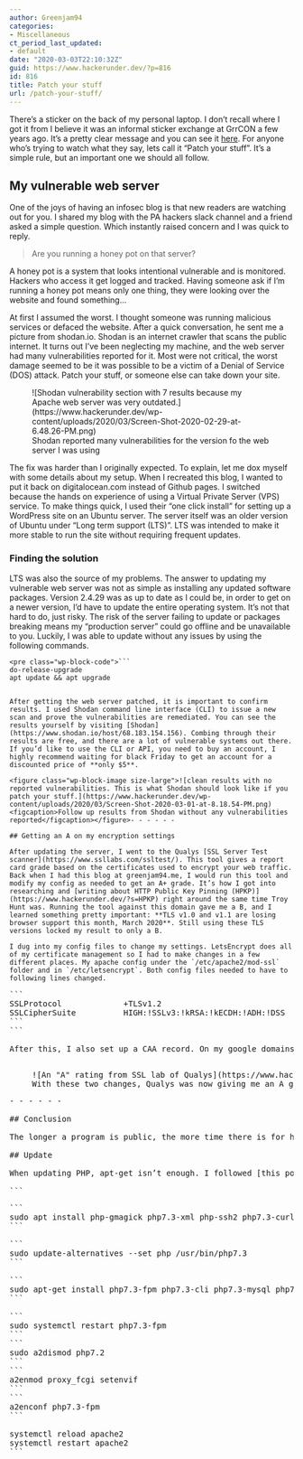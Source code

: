 ```yaml
---
author: Greenjam94
categories:
- Miscellaneous
ct_period_last_updated:
- default
date: "2020-03-03T22:10:32Z"
guid: https://www.hackerunder.dev/?p=816
id: 816
title: Patch your stuff
url: /patch-your-stuff/
---
```


There’s a sticker on the back of my personal laptop. I don’t recall where I got it from I believe it was an informal sticker exchange at GrrCON a few years ago. It’s a pretty clear message and you can see it [here](https://twitter.com/bagomojo/status/909816391141863424?s=20). For anyone who’s trying to watch what they say, lets call it “Patch your stuff”. It’s a simple rule, but an important one we should all follow.

## My vulnerable web server

One of the joys of having an infosec blog is that new readers are watching out for you. I shared my blog with the PA hackers slack channel and a friend asked a simple question. Which instantly raised concern and I was quick to reply.

> Are you running a honey pot on that server?

A honey pot is a system that looks intentional vulnerable and is monitored. Hackers who access it get logged and tracked. Having someone ask if I’m running a honey pot means only one thing, they were looking over the website and found something…

At first I assumed the worst. I thought someone was running malicious services or defaced the website. After a quick conversation, he sent me a picture from shodan.io. Shodan is an internet crawler that scans the public internet. It turns out I’ve been neglecting my machine, and the web server had many vulnerabilities reported for it. Most were not critical, the worst damage seemed to be it was possible to be a victim of a Denial of Service (DOS) attack. Patch your stuff, or someone else can take down your site.

<figure class="wp-block-image size-large">![Shodan vulnerability section with 7 results because my Apache web server was very outdated.](https://www.hackerunder.dev/wp-content/uploads/2020/03/Screen-Shot-2020-02-29-at-6.48.26-PM.png)<figcaption>Shodan reported many vulnerabilities for the version fo the web server I was using</figcaption></figure>The fix was harder than I originally expected. To explain, let me dox myself with some details about my setup. When I recreated this blog, I wanted to put it back on digitalocean.com instead of Github pages. I switched because the hands on experience of using a Virtual Private Server (VPS) service. To make things quick, I used their “one click install” for setting up a WordPress site on an Ubuntu server. The server itself was an older version of Ubuntu under “Long term support (LTS)”. LTS was intended to make it more stable to run the site without requiring frequent updates.

### Finding the solution

LTS was also the source of my problems. The answer to updating my vulnerable web server was not as simple as installing any updated software packages. Version 2.4.29 was as up to date as I could be, in order to get on a newer version, I’d have to update the entire operating system. It’s not that hard to do, just risky. The risk of the server failing to update or packages breaking means my “production server” could go offline and be unavailable to you. Luckily, I was able to update without any issues by using the following commands.

```
<pre class="wp-block-code">```
do-release-upgrade
apt update && apt upgrade
```
```

After getting the web server patched, it is important to confirm results. I used Shodan command line interface (CLI) to issue a new scan and prove the vulnerabilities are remediated. You can see the results yourself by visiting [Shodan](https://www.shodan.io/host/68.183.154.156). Combing through their results are free, and there are a lot of vulnerable systems out there. If you’d like to use the CLI or API, you need to buy an account, I highly recommend waiting for black Friday to get an account for a discounted price of **only $5**.

<figure class="wp-block-image size-large">![clean results with no reported vulnerabilities. This is what Shodan should look like if you patch your stuff.](https://www.hackerunder.dev/wp-content/uploads/2020/03/Screen-Shot-2020-03-01-at-8.18.54-PM.png)<figcaption>Follow up results from Shodan without any vulnerabilities reported</figcaption></figure>- - - - - -

## Getting an A on my encryption settings

After updating the server, I went to the Qualys [SSL Server Test scanner](https://www.ssllabs.com/ssltest/). This tool gives a report card grade based on the certificates used to encrypt your web traffic. Back when I had this blog at greenjam94.me, I would run this tool and modify my config as needed to get an A+ grade. It’s how I got into researching and [writing about HTTP Public Key Pinning (HPKP)](https://www.hackerunder.dev/?s=HPKP) right around the same time Troy Hunt was. Running the tool against this domain gave me a B, and I learned something pretty important: **TLS v1.0 and v1.1 are losing browser support this month, March 2020**. Still using these TLS versions locked my result to only a B.

I dug into my config files to change my settings. LetsEncrypt does all of my certificate management so I had to make changes in a few different places. My apache config under the `/etc/apache2/mod-ssl` folder and in `/etc/letsencrypt`. Both config files needed to have to following lines changed.

```
<pre class="wp-block-code">```
SSLProtocol             +TLSv1.2
SSLCipherSuite          HIGH:!SSLv3:!kRSA:!kECDH:!ADH:!DSS
```
```

After this, I also set up a CAA record. On my google domains account, I added a record that declares my encryption certificates must come from LetsEncrypt. This allows browsers or clients to check and see if there’s any unexpected certificates. Seeing a different certificate would be a sign of a man in the middle attack where someone may be intercepting the network traffic and re-encrypting it.

<figure class="wp-block-image size-large">![An "A" rating from SSL lab of Qualys](https://www.hackerunder.dev/wp-content/uploads/2020/03/Screen-Shot-2020-02-29-at-11.02.58-PM.png)<figcaption>With these two changes, Qualys was now giving me an A grade and I’m happy with that.</figcaption></figure>- - - - - -

## Conclusion

The longer a program is public, the more time there is for hackers and security researchers to find bugs in it. Vulnerabilities are discovered, new versions get released, and end users must update. If you don’t, a hacker might find your system and attempt to hack it. That’s why it’s important to regularly patch your stuff. Setup a calendar reminder and write a script to simplify the process each time. It is easier if you do it often.

## Update

When updating PHP, apt-get isn’t enough. I followed [this post](https://www.atyantik.com/working-with-multiple-versions-of-php-7-3-7-2-7-1-7-0-5-6-on-ubuntu/) and [this post](https://www.digitalocean.com/community/questions/how-to-upgrade-php-version-from-7-2-to-php-7-3-in-ubuntu-16-04) to run the following commands to switch from using PHP 7.2 to 7.3.

```
<pre class="wp-block-preformatted">```
sudo apt install php-gmagick php7.3-xml php-ssh2 php7.3-curl php7.3-gd php7.3-mbstring php7.3-mysql php-xdebug php-apcu php7.3-bcmath php7.3-bz2 php-memcache php7.3-zip
```

```
sudo update-alternatives --set php /usr/bin/php7.3
```

```
sudo apt-get install php7.3-fpm php7.3-cli php7.3-mysql php7.3-gd php7.3-imagick php7.3-recode php7.3-tidy php7.3-xmlrpc
```

```
sudo systemctl restart php7.3-fpm
```
```
sudo a2dismod php7.2
```
```
a2enmod proxy_fcgi setenvif
```
```
a2enconf php7.3-fpm
```

systemctl reload apache2
systemctl restart apache2
```